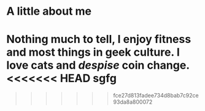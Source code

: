 
# A little about me


Nothing much to tell, I enjoy fitness and most things in geek culture. 
I **love** cats and *despise* coin change.
<<<<<<< HEAD
sgfg
=======
>>>>>>> fce27d813fadee734d8bab7c92ce93da8a800072
